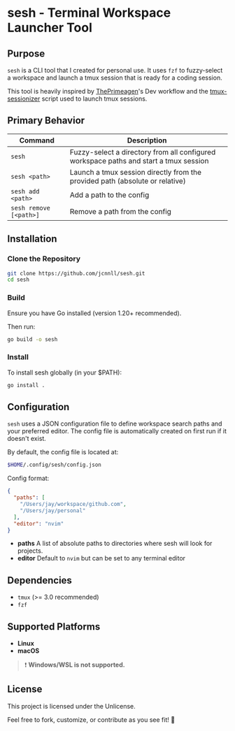 # sesh - Terminal Workspace Launcher Tool

## Purpose
`sesh` is a CLI tool that I created for personal use. It uses `fzf` to fuzzy-select a workspace
and launch a tmux session that is ready for a coding session.

This tool is heavily inspired by [ThePrimeagen](https://github.com/ThePrimeagen)'s Dev workflow
and the [tmux-sessionizer](https://github.com/ThePrimeagen/.dotfiles/blob/master/bin/.local/scripts/tmux-sessionizer)
script used to launch tmux sessions.

## Primary Behavior
| Command                | Description                                                                           |
| ---------------------- | ------------------------------------------------------------------------------------- |
| `sesh`                 | Fuzzy-select a directory from all configured workspace paths and start a tmux session |
| `sesh <path>`          | Launch a tmux session directly from the provided path (absolute or relative)          |
| `sesh add <path>`      | Add a path to the config                                                              |
| `sesh remove [<path>]` | Remove a path from the config                                                         |

## Installation
### Clone the Repository

```sh
git clone https://github.com/jcnnll/sesh.git
cd sesh
```

### Build
Ensure you have Go installed (version 1.20+ recommended).

Then run:
```sh
go build -o sesh
```

### Install

To install sesh globally (in your $PATH):
```sh
go install .
```

## Configuration
`sesh` uses a JSON configuration file to define workspace search paths and your preferred editor.
The config file is automatically created on first run if it doesn't exist.

By default, the config file is located at:
```bash
$HOME/.config/sesh/config.json
```

Config format:
```json
{
  "paths": [
    "/Users/jay/workspace/github.com",
    "/Users/jay/personal"
  ],
  "editor": "nvim"
}
```
- **paths**
  A list of absolute paths to directories where sesh will look for projects.
- **editor**
  Default to `nvim` but can be set to any terminal editor

## Dependencies

- `tmux` (>= 3.0 recommended)
- `fzf`

## Supported Platforms

- **Linux**
- **macOS**

> ❗ **Windows/WSL is not supported.**

## License

This project is licensed under the  Unlicense.

Feel free to fork, customize, or contribute as you see fit! 🎉

